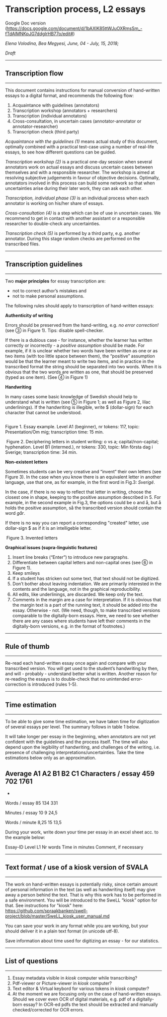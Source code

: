
# Transcription process, L2 essays
Google Doc version (https://docs.google.com/document/d/1bAXIK85ttWJuOXRmsSm_-fTdAlMNKpJG7ddgIrHB77o/edit#)

_Elena Volodina, Bea Megyesi, June, 04 - July, 15, 2018;_

_Draft_

---
## Transcription flow
---

This document contains instructions for manual conversion of hand-written essays to a digital format, and recommends the following flow:

1. Acquaintance with guidelines (annotators)
2. Transcription workshop (annotators + researchers)
3. Transcription (individual annotators)
4. Cross-consultation, in uncertain cases (annotator-annotator or annotator-researcher)
5. Transcription check (third party)

_Acquaintance with the guidelines (1)_ means actual study of this document, optimally combined with a practical test-case using a number of real-life essays, to see how different questions can be guided. 

_Transcription workshop (2)_ is a practical one-day session when several annotators work on actual essays and discuss uncertain cases between themselves and with a responsible researcher. The workshop is aimed at resolving subjective judgements in favour of objective decisions. Optimally, annotators involved in this process can build some network so that when uncertainties arise during their later work, they can ask each other. 

_Transcription, individual phase (3)_ is an individual process when each annotator is working on his/her share of essays. 

_Cross-consultation (4)_ is a step which can be of use in uncertain cases. We recommend to get in contact with another assistant or a responsible researcher to double-check any uncertainties. 

_Transcription check (5)_ is performed by a third party, e.g. another annotator. During this stage random checks are performed on the transcribed files.


---
## Transcription guidelines
---

Two **major principles** for essay transcription are: 
* not to correct author’s mistakes and 
* not to make personal assumptions. 



The following rules should apply to transcription of hand-written essays:



**Authenticity of writing**

Errors should be preserved from the hand-writing, e.g. _no error correction!_ (see  ③ in Figure 1). Tips: disable spell-checker.

If there is a dubious case - for instance, whether the learner has written correctly or incorrectly - a _positive assumption_ should be made. For example, if it is unclear whether two words have been written as one or as two items (with too little space between them), the “positive” assumption would be that the learner meant to write two items, and in practice in the transcribed format the string should be separated into two words. When it is obvious that the two words are written as one, that should be preserved (typed as one item). (See ④ in Figure 1)

**Handwriting**

In many cases some basic knowledge of Swedish should help to understand what is written (see ⑤ in Figure 1; as well as Figure 2, lilac underlinings).
If the handwriting is illegible, write $ (dollar-sign) for each character that cannot be understood.

![]()


Figure 1. Essay example. Level A1 (beginner), nr tokens: 117, topic: Presentation/Om mig; transcription time: 15 min.

![]()
Figure 2. Deciphering letters in student writing: o vs a; capital/non-capital; hyphenation. Level B1 (intermed.), nr tokens: 330, topic: Min första dag i Sverige; transcription time: 34 min.

**Non-existent letters**

Sometimes students can be very creative and “invent” their own letters (see Figure 3). In the case when you know there is an equivalent letter in another language, use that one, as for example, in the first word in Fig.3: _Sverigё_. 

In the case, if there is no way to reflect that letter in writing, choose the closest one in shape, keeping to the positive assumption described in 5. For example, in the second example in Fig.3, the options could be o and å, but å holds the positive assumption, så the transcribed version should contain the word _går_. 

If there is no way you can report a corresponding "created" letter, use dollar-sign $ as if it is an intelligeble letter.

![]()
Figure 3. Invented letters



**Graphical issues (supra-linguistic features)**

1. Insert line breaks (“Enter”) to introduce new paragraphs. 
2. Differentiate between capital letters and non-capital ones (see ⑥ in Figure 1).
3. Keep smileys
4. If a student has stricken out some text, that text should not be digitized. 
5. Don’t bother about leaving indentation. We are primarily interested in the contents and the language, not in the graphical reproducibility.
6. All edits, like underlinings, are discarded. We keep only the text.
7. Comments in the margin are a case for interpretation. If it is obvious that the margin text is a part of the running text, it should be added into the essay. Otherwise - not. 
(We need, though, to make transcribed versions comparable to the digitally-born essays. Here, we need to see whether there are any cases where students have left their comments in the digitally-born versions, e.g. in the format of footnotes.) 

---
## Rule of thumb
---
Re-read each hand-written essay once again and compare with your transcribed version. You will get used to the student’s handwriting by then, and will - probably - understand better what is written. Another reason for re-reading the essays is to double-check that no unintended error-correction is introduced (rules 1-5).


---
## Time estimation
---

To be able to give some time estimation, we have taken time for digitization of several essays per level. The summary follows in table 1 below.

It will take longer per essay in the beginning, when annotators are not yet confident with the guidelines and the process itself. The time will also depend upon the legibility of handwriting, and challenges of the writing, i.e. presence of challenging interpretations/uncertainties. Take the time estimations below only as an approximation.

Average 
A1
A2
B1
B2
C1
Characters / essay
459
702
1761
-
-
Words / essay
85
134
331




Minutes / essay
10
9
24,5




Words / minute
8,25
15
13,5






During your work, write down your time per essay in an excel sheet acc. to the example below:

Essay-ID
Level
L1
Nr words 
Time in minutes
Comment, if necessary

---
## Text format / use of a kiosk version of SVALA
---

The work on hand-written essays is potentially risky, since certain amount of personal information in the text (as well as handwriting itself) may give away a person behind the text. That is why this work has to be performed in a safe environment. You will be introduced to the SweLL “kiosk” option for that. See instructions for "kiosk" here: https://github.com/spraakbanken/swell-project/blob/master/SweLL_kiosk_user_manual.md

You can save your work in any format while you are working, but your should deliver it in a plain text format (in unicode utf-8). 

Save information about time used for digitizing an essay - for our statistics.

---
## List of questions
---

1. Essay metadata visible in _kiosk_ computer while transcribing?  
2. Pdf-viewer or Picture-viewer in _kiosk_ computer? 
3. Text editor & Virtual keybord for various tokens in _kiosk_ computer?
4. At the moment we are focusing only on the case of hand-written essays. Should we cover even OCR of digital materials, e.g. pdf of a digitally-born essay? In OCR-ed pdfs the text should be extracted and manually checked/corrected for OCR errors. 



